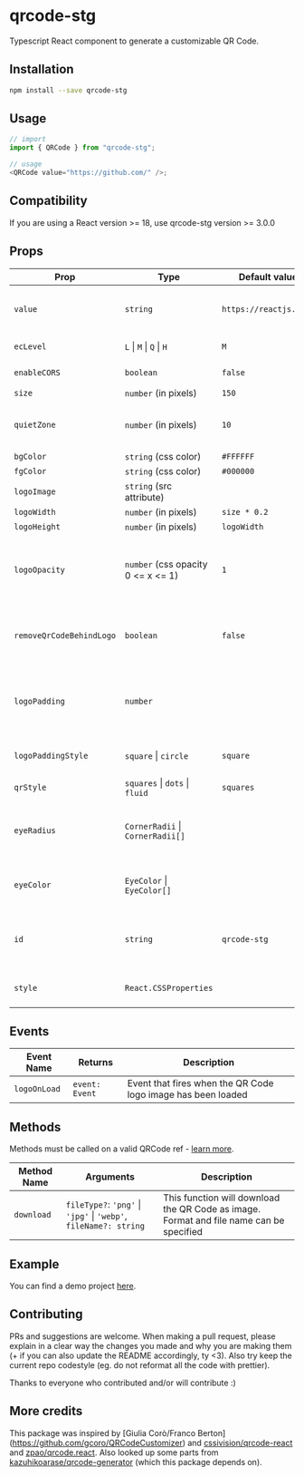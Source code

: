 # qrcode-stg

Typescript React component to generate a customizable QR Code.

## Installation

```bash
npm install --save qrcode-stg
```

## Usage

```javascript
// import
import { QRCode } from "qrcode-stg";

// usage
<QRCode value="https://github.com/" />;
```

## Compatibility

If you are using a React version >= 18, use qrcode-stg version >= 3.0.0

## Props

| Prop                     | Type                                   | Default value          | Description                                                                                                                                    |
| ------------------------ | -------------------------------------- | ---------------------- | ---------------------------------------------------------------------------------------------------------------------------------------------- |
| `value`                  | `string`                               | `https://reactjs.org/` | The value encoded in the QR Code. When the QR Code is decoded, this value will be returned                                                     |
| `ecLevel`                | `L` &#124; `M` &#124; `Q` &#124; `H`   | `M`                    | The error correction level of the QR Code                                                                                                      |
| `enableCORS`             | `boolean`                              | `false`                | Enable crossorigin attribute                                                                                                                   |
| `size`                   | `number` (in pixels)                   | `150`                  | The size of the QR Code                                                                                                                        |
| `quietZone`              | `number` (in pixels)                   | `10`                   | The size of the quiet zone around the QR Code. This will have the same color as QR Code bgColor                                                |
| `bgColor`                | `string` (css color)                   | `#FFFFFF`              | Background color                                                                                                                               |
| `fgColor`                | `string` (css color)                   | `#000000`              | Foreground color                                                                                                                               |
| `logoImage`              | `string` (src attribute)               |                        | The logo image. It can be a url/path or a base64 value                                                                                         |
| `logoWidth`              | `number` (in pixels)                   | `size * 0.2`           | Logo image width                                                                                                                               |
| `logoHeight`             | `number` (in pixels)                   | `logoWidth`            | Logo image height                                                                                                                              |
| `logoOpacity`            | `number` (css opacity 0 <= x <= 1)     | `1`                    | Logo opacity. This allows you to modify the transparency of your logo, so that it won't compromise the readability of the QR Code              |
| `removeQrCodeBehindLogo` | `boolean`                              | `false`                | Removes points behind the logo. If no logoPadding is specified, the removed part will have the same size as the logo                           |
| `logoPadding`            | `number`                               |                        | Adds a border with no points around the logo. When > 0, the padding will be visible even if the prop removeQrCodeBehindLogo is not set to true |
| `logoPaddingStyle`       | `square` &#124; `circle`               | `square`               | Sets the shape of the padding area around the logo                                                                                             |
| `qrStyle`                | `squares` &#124; `dots` &#124; `fluid` | `squares`              | Style of the QR Code modules                                                                                                                   |
| `eyeRadius`              | `CornerRadii` &#124; `CornerRadii[]`   |                        | The corner radius for the positional patterns (the three "eyes" around the QR code). [See more details here](res/eyeRadius_doc.md)             |
| `eyeColor`               | `EyeColor` &#124; `EyeColor[]`         |                        | The color for the positional patterns (the three "eyes" around the QR code). [See more details here](res/eyeColor_doc.md)                      |
| `id`                     | `string`                               | `qrcode-stg`           | Optional custom id for the QRCode canvas. You can use this prop if you have multiple QRCodes and need to differentiate them                    |
| `style`                  | `React.CSSProperties`                  |                        | CSS style properties that will be applied to the canvas component                                                                              |

## Events

| Event Name   | Returns        | Description                                                  |
| ------------ | -------------- | ------------------------------------------------------------ |
| `logoOnLoad` | `event: Event` | Event that fires when the QR Code logo image has been loaded |

## Methods

Methods must be called on a valid QRCode ref - [learn more](https://react.dev/learn/manipulating-the-dom-with-refs).

| Method Name | Arguments                                                                | Description                                                                             |
| ----------- | ------------------------------------------------------------------------ | --------------------------------------------------------------------------------------- |
| `download`  | `fileType?`: `'png'` &#124; `'jpg'` &#124; `'webp'`, `fileName?: string` | This function will download the QR Code as image. Format and file name can be specified |

## Example

You can find a demo project [here](https://github.com/gcoro/QRCodeCustomizer).

## Contributing

PRs and suggestions are welcome.
When making a pull request, please explain in a clear way the changes you made and why you are making them (+ if you can also update the README accordingly, ty <3).
Also try keep the current repo codestyle (eg. do not reformat all the code with prettier).

Thanks to everyone who contributed and/or will contribute :)

## More credits

This package was inspired by [Giulia Corò/Franco Berton] (https://github.com/gcoro/QRCodeCustomizer) and [cssivision/qrcode-react](https://github.com/cssivision/qrcode-react) and [zpao/qrcode.react](https://github.com/zpao/qrcode.react). Also looked up some parts from [kazuhikoarase/qrcode-generator](https://github.com/kazuhikoarase/qrcode-generator) (which this package depends on).
